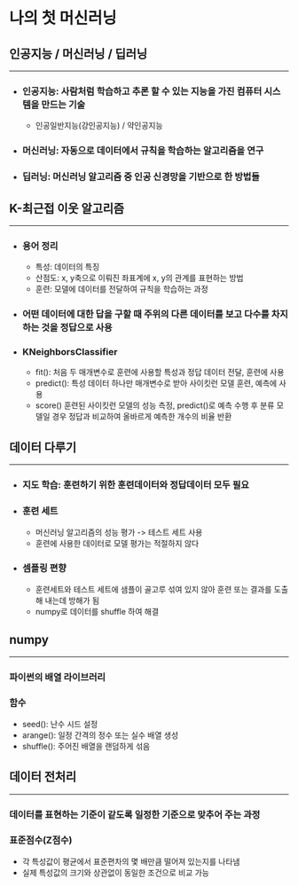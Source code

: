 # 나의 첫 머신러닝
## 인공지능 / 머신러닝 / 딥러닝
---
+ ### 인공지능: 사람처럼 학습하고 추론 할 수 있는 지능을 가진 컴퓨터 시스템을 만드는 기술
  + 인공일반지능(강인공지능) / 약인공지능
+ ### 머신러닝: 자동으로 데이터에서 규칙을 학습하는 알고리즘을 연구
+ ### 딥러닝: 머신러닝 알고리즘 중 인공 신경망을 기반으로 한 방법들

## K-최근접 이웃 알고리즘
---
+ ### 용어 정리
  + 특성: 데이터의 특징
  + 산점도: x, y축으로 이뤄진 좌표계에 x, y의 관계를 표현하는 방법
  + 훈련: 모델에 데이터를 전달하여 규칙을 학습하는 과정
  
+ ### 어떤 데이터에 대한 답을 구할 때 주위의 다른 데이터를 보고 다수를 차지하는 것을 정답으로 사용

+ ### KNeighborsClassifier
    + fit(): 처음 두 매개변수로 훈련에 사용할 특성과 정답 데이터 전달, 훈련에 사용
    + predict(): 특성 데이터 하나만 매개변수로 받아 사이킷런 모델 훈련, 예측에 사용
    + score() 훈련된 사이킷런 모델의 성능 측정, predict()로 예측 수행 후 분류 모델일 경우 정답과 비교하여 올바르게 예측한 개수의 비율 반환


## 데이터 다루기
---
+ ### 지도 학습: 훈련하기 위한 훈련데이터와 정답데이터 모두 필요
+ ### 훈련 세트
  + 머신러닝 알고리즘의 성능 평가 -> 테스트 세트 사용
  + 훈련에 사용한 데이터로 모델 평가는 적절하지 않다

+ ### 셈플링 편향
  + 훈련세트와 테스트 세트에 샘플이 골고루 섞여 있지 않아 훈련 또는 결과를 도출해 내는데 방해가 됨
  + numpy로 데이터를 shuffle 하여 해결

## numpy
---
### 파이썬의 배열 라이브러리
### 함수
+ seed(): 난수 시드 설정
+ arange(): 일정 간격의 정수 또는 실수 배열 생성
+ shuffle(): 주어진 배열을 랜덤하게 섞음

## 데이터 전처리
---
### 데이터를 표현하는 기준이 같도록 일정한 기준으로 맞추어 주는 과정

### 표준점수(Z점수)
+ 각 특성값이 평균에서 표준편차의 몇 배만큼 떨어져 있는지를 나타냄
+ 실제 특성값의 크기와 상관없이 동일한 조건으로 비교 가능
